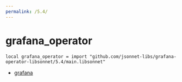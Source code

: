 ```yaml
---
permalink: /5.4/
---
```


# grafana_operator

```jsonnet
local grafana_operator = import "github.com/jsonnet-libs/grafana-operator-libsonnet/5.4/main.libsonnet"
```



* [grafana](grafana/index.md)